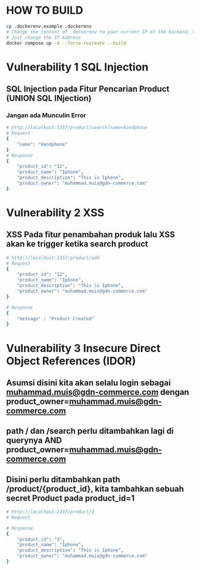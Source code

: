 # HOW TO BUILD
```bash
cp .dockerenv.example .dockerenv
# Change the content of .dockerenv to your current IP of the backend, the backend always use port 1337
# Just change the IP Address
docker compose up -d --force-recreate --build
```
# Vulnerability 1 SQL Injection
## SQL Injection pada Fitur Pencarian Product (UNION SQL INjection) 
### Jangan ada Munculin Error
```bash
# http://localhost:1337/product/search?name=handphone
# Request
{
    "name": "Handphone"
}
# Response
{
    "product_id": "12",
    "product_name": "Iphone",
    "product_description": "This is Iphone",
    "product_owner": "muhammad.muis@gdn-commerce.com"
}

```

# Vulnerability 2 XSS
## XSS Pada fitur penambahan produk lalu XSS akan ke trigger ketika search product 
```bash
# http://localhost:1337/product/add
# Request
{
    "product_id": "12",
    "product_name": "Iphone",
    "product_description": "This is Iphone",
    "product_owner": "muhammad.muis@gdn-commerce.com"
}

# Response
{
    "message" : "Product Created"
}
```

# Vulnerability 3 Insecure Direct Object References (IDOR) 
## Asumsi disini kita akan selalu login sebagai muhammad.muis@gdn-commerce.com dengan product_owner=muhammad.muis@gdn-commerce.com
## path / dan /search perlu ditambahkan lagi di querynya AND product_owner=muhammad.muis@gdn-commerce.com
## Disini perlu ditambahkan path /product/{product_id}, kita tambahkan sebuah secret Product pada product_id=1

```bash
# http://localhost:1337/product/3
# Request

# Response
{
    "product_id": "3",
    "product_name": "Iphone",
    "product_description": "This is Iphone",
    "product_owner": "muhammad.muis@gdn-commerce.com"
}
```

